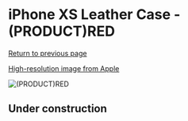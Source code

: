 # iPhone XS Leather Case - (PRODUCT)RED

[Return to previous page](/iphone_x)

[High-resolution image from Apple](https://store.storeimages.cdn-apple.com/8756/as-images.apple.com/is/MRWQ2?wid=4500&hei=4500&fmt=png)

<div style="width: 500px"><img src="/everyphone/MRWQ2.png" alt="(PRODUCT)RED"></div>

## Under construction
